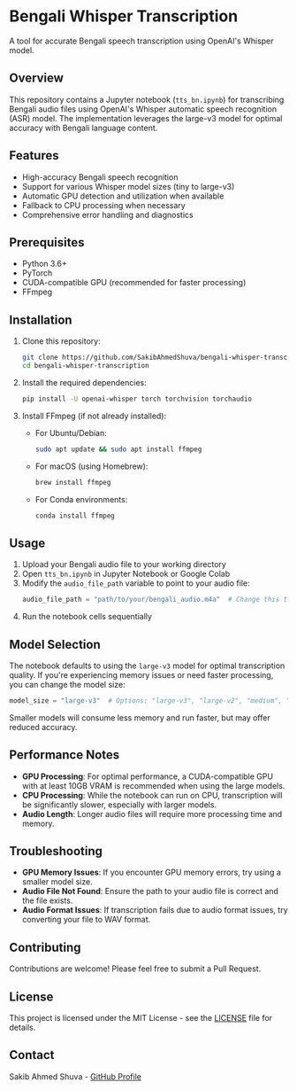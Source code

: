 # Bengali Whisper Transcription

A tool for accurate Bengali speech transcription using OpenAI's Whisper model.

## Overview

This repository contains a Jupyter notebook (`tts_bn.ipynb`) for transcribing Bengali audio files using OpenAI's Whisper automatic speech recognition (ASR) model. The implementation leverages the large-v3 model for optimal accuracy with Bengali language content.

## Features

- High-accuracy Bengali speech recognition
- Support for various Whisper model sizes (tiny to large-v3)
- Automatic GPU detection and utilization when available
- Fallback to CPU processing when necessary
- Comprehensive error handling and diagnostics

## Prerequisites

- Python 3.6+
- PyTorch
- CUDA-compatible GPU (recommended for faster processing)
- FFmpeg

## Installation

1. Clone this repository:
   ```bash
   git clone https://github.com/SakibAhmedShuva/bengali-whisper-transcription.git
   cd bengali-whisper-transcription
   ```

2. Install the required dependencies:
   ```bash
   pip install -U openai-whisper torch torchvision torchaudio
   ```

3. Install FFmpeg (if not already installed):
   - For Ubuntu/Debian:
     ```bash
     sudo apt update && sudo apt install ffmpeg
     ```
   - For macOS (using Homebrew):
     ```bash
     brew install ffmpeg
     ```
   - For Conda environments:
     ```bash
     conda install ffmpeg
     ```

## Usage

1. Upload your Bengali audio file to your working directory
2. Open `tts_bn.ipynb` in Jupyter Notebook or Google Colab
3. Modify the `audio_file_path` variable to point to your audio file:
   ```python
   audio_file_path = "path/to/your/bengali_audio.m4a"  # Change this to your file path
   ```
4. Run the notebook cells sequentially

## Model Selection

The notebook defaults to using the `large-v3` model for optimal transcription quality. If you're experiencing memory issues or need faster processing, you can change the model size:

```python
model_size = "large-v3"  # Options: "large-v3", "large-v2", "medium", "small", "base", "tiny"
```

Smaller models will consume less memory and run faster, but may offer reduced accuracy.

## Performance Notes

- **GPU Processing**: For optimal performance, a CUDA-compatible GPU with at least 10GB VRAM is recommended when using the large models.
- **CPU Processing**: While the notebook can run on CPU, transcription will be significantly slower, especially with larger models.
- **Audio Length**: Longer audio files will require more processing time and memory.

## Troubleshooting

- **GPU Memory Issues**: If you encounter GPU memory errors, try using a smaller model size.
- **Audio File Not Found**: Ensure the path to your audio file is correct and the file exists.
- **Audio Format Issues**: If transcription fails due to audio format issues, try converting your file to WAV format.

## Contributing

Contributions are welcome! Please feel free to submit a Pull Request.

## License

This project is licensed under the MIT License - see the [LICENSE](LICENSE) file for details.

## Contact

Sakib Ahmed Shuva - [GitHub Profile](https://github.com/SakibAhmedShuva)
